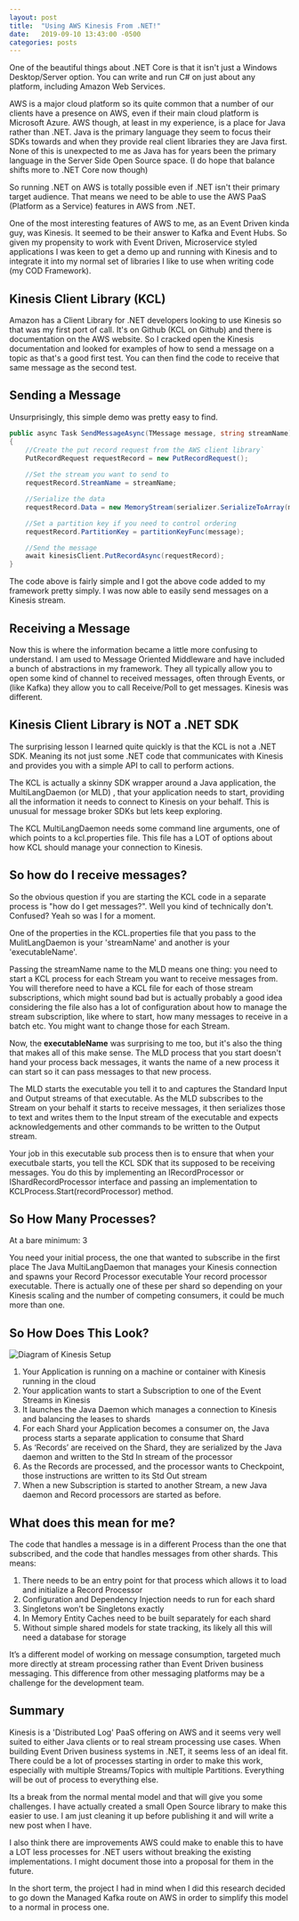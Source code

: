 ```yaml
---
layout: post
title:  "Using AWS Kinesis From .NET!"
date:   2019-09-10 13:43:00 -0500
categories: posts
---
```

One of the beautiful things about .NET Core is that it isn't just a Windows Desktop/Server option. You can write and run C# on just about any platform, including Amazon Web Services.

AWS is a major cloud platform so its quite common that a number of our clients have a presence on AWS, even if their main cloud platform is Microsoft Azure. AWS though, at least in my experience, is a place for Java rather than .NET. Java is the primary language they seem to focus their SDKs towards and when they provide real client libraries they are Java first. None of this is unexpected to me as Java has for years been the primary language in the Server Side Open Source space. (I do hope that balance shifts more to .NET Core now though)

So running .NET on AWS is totally possible even if .NET isn't their primary target audience. That means we need to be able to use the AWS PaaS (Platform as a Service) features in AWS from .NET.

One of the most interesting features of AWS to me, as an Event Driven kinda guy, was Kinesis. It seemed to be their answer to Kafka and Event Hubs. So given my propensity to work with Event Driven, Microservice styled applications I was keen to get a demo up and running with Kinesis and to integrate it into my normal set of libraries I like to use when writing code (my COD Framework).

## Kinesis Client Library (KCL)
Amazon has a Client Library for .NET developers looking to use Kinesis so that was my first port of call. It's on Github (KCL on Github) and there is documentation on the AWS website. So I cracked open the Kinesis documentation and looked for examples of how to send a message on a topic as that's a good first test. You can then find the code to receive that same message as the second test.

## Sending a Message
Unsurprisingly, this simple demo was pretty easy to find.

``` csharp
public async Task SendMessageAsync(TMessage message, string streamName)
{
    //Create the put record request from the AWS client library`
    PutRecordRequest requestRecord = new PutRecordRequest();
    
    //Set the stream you want to send to
    requestRecord.StreamName = streamName;

    //Serialize the data
    requestRecord.Data = new MemoryStream(serializer.SerializeToArray(message));

    //Set a partition key if you need to control ordering
    requestRecord.PartitionKey = partitionKeyFunc(message);

    //Send the message
    await kinesisClient.PutRecordAsync(requestRecord);
}
```

The code above is fairly simple and I got the above code added to my framework pretty simply. I was now able to easily send messages on a Kinesis stream.

## Receiving a Message
Now this is where the information became a little more confusing to understand. I am used to Message Oriented Middleware and have included a bunch of abstractions in my framework. They all typically allow you to open some kind of channel to received messages, often through Events, or (like Kafka) they allow you to call Receive/Poll to get messages. Kinesis was different.

## Kinesis Client Library is NOT a .NET SDK
The surprising lesson I learned quite quickly is that the KCL is not a .NET SDK. Meaning its not just some .NET code that communicates with Kinesis and provides you with a simple API to call to perform actions.

The KCL is actually a skinny SDK wrapper around a Java application, the MultiLangDaemon (or MLD) , that your application needs to start, providing all the information it needs to connect to Kinesis on your behalf. This is unusual for message broker SDKs but lets keep exploring.

The KCL MultiLangDaemon needs some command line arguments, one of which points to a kcl.properties file. This file has a LOT of options about how KCL should manage your connection to Kinesis.

## So how do I receive messages?
So the obvious question if you are starting the KCL code in a separate process is "how do I get messages?". Well you kind of technically don't. Confused? Yeah so was I for a moment.

One of the properties in the KCL.properties file that you pass to the MulitLangDaemon is your 'streamName' and another is your 'executableName'.

Passing the streamName name to the MLD means one thing: you need to start a KCL process for each Stream you want to receive messages from. You will therefore need to have a KCL file for each of those stream subscriptions, which might sound bad but is actually probably a good idea considering the file also has a lot of configuration about how to manage the stream subscription, like where to start, how many messages to receive in a batch etc. You might want to change those for each Stream.

Now, the **executableName** was surprising to me too, but it's also the thing that makes all of this make sense. The MLD process that you start doesn't hand your process back messages, it wants the name of a new process it can start so it can pass messages to that new process.

The MLD starts the executable you tell it to and captures the Standard Input and Output streams of that executable. As the MLD subscribes to the Stream on your behalf it starts to receive messages, it then serializes those to text and writes them to the Input stream of the executable and expects acknowledgements and other commands to be written to the Output stream.

Your job in this executable sub process then is to ensure that when your executbale starts, you tell the KCL SDK that its supposed to be receiving messages. You do this by implementing an IRecordProcessor or IShardRecordProcessor interface and passing an implementation to KCLProcess.Start(recordProcessor) method.

## So How Many Processes?
At a bare minimum: 3

You need your initial process, the one that wanted to subscribe in the first place
The Java MultiLangDaemon that manages your Kinesis connection and spawns your Record Processor executable
Your record processor executable. There is actually one of these per shard so depending on your Kinesis scaling and the number of competing consumers, it could be much more than one.

## So How Does This Look?

![Diagram of Kinesis Setup](/images/KinesisWithDotNet_DiagramOfKinesis.png)

1. Your Application is running on a machine or container with Kinesis running in the cloud
1. Your application wants to start a Subscription to one of the Event Streams in Kinesis
1. It launches the Java Daemon which manages a connection to Kinesis and balancing the leases to shards
1. For each Shard your Application becomes a consumer on, the Java process starts a separate application to consume that Shard
1. As ‘Records’ are received on the Shard, they are serialized by the Java daemon and written to the Std In stream of the processor
1. As the Records are processed, and the processor wants to Checkpoint, those instructions are written to its Std Out stream
1. When a new Subscription is started to another Stream, a new Java daemon and Record processors are started as before.


## What does this mean for me?
The code that handles a message is in a different Process than the one that subscribed, and the code that handles messages from other shards. This means:

1. There needs to be an entry point for that process which allows it to load and initialize a Record Processor
1. Configuration and Dependency Injection needs to run for each shard
1. Singletons won’t be Singletons exactly
1. In Memory Entity Caches need to be built separately for each shard
1. Without simple shared models for state tracking, its likely all this will need a database for storage

It’s a different model of working on message consumption, targeted much more directly at stream processing rather than Event Driven business messaging. This difference from other messaging platforms may be a challenge for the development team.

## Summary
Kinesis is a 'Distributed Log' PaaS offering on AWS and it seems very well suited to either Java clients or to real stream processing use cases. When building Event Driven business systems in .NET, it seems less of an ideal fit. There could be a lot of processes starting in order to make this work, especially with multiple Streams/Topics with multiple Partitions. Everything will be out of process to everything else.

Its a break from the normal mental model and that will give you some challenges. I have actually created a small Open Source library to make this easier to use. I am just cleaning it up before publishing it and will write a new post when I have.

I also think there are improvements AWS could make to enable this to have a LOT less processes for .NET users without breaking the existing implementations. I might document those into a proposal for them in the future.

In the short term, the project I had in mind when I did this research decided to go down the Managed Kafka route on AWS in order to simplify this model to a normal in process one.

